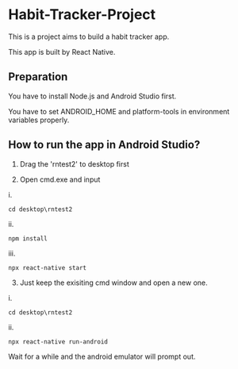 # Habit-Tracker-Project


This is a project aims to build a habit tracker app.

This app is built by React Native.

## Preparation

You have to install Node.js and Android Studio first.

You have to set ANDROID_HOME and platform-tools in environment variables properly.

## How to run the app in Android Studio?

1. Drag the 'rntest2' to desktop first

2. Open cmd.exe and input

i. 

```
cd desktop\rntest2
```
ii. 

```
npm install
```
iii. 

```
npx react-native start
```

3. Just keep the exisiting cmd window and open a new one.

i. 

```
cd desktop\rntest2
```

ii. 

```
npx react-native run-android
```

Wait for a while and the android emulator will prompt out.

